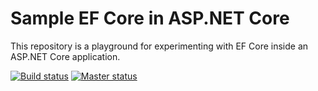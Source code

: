 # Sample EF Core in ASP.NET Core

This repository is a playground for experimenting with EF Core inside an ASP.NET Core application.

[![Build status](https://ci.appveyor.com/api/projects/status/57mt3tye73l5ihac?svg=true)](https://ci.appveyor.com/project/JeroenHeijmans/sample-ef-core-in-asp-net-core) 
[![Master status](https://ci.appveyor.com/api/projects/status/57mt3tye73l5ihac/branch/master?svg=true)](https://ci.appveyor.com/project/JeroenHeijmans/sample-ef-core-in-asp-net-core/branch/master)
